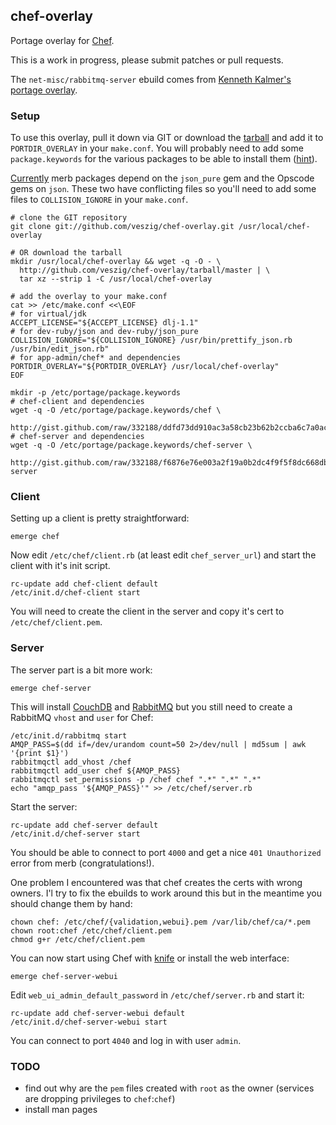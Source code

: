 ## chef-overlay

Portage overlay for [Chef][0].

This is a work in progress, please submit patches or pull requests.

The `net-misc/rabbitmq-server` ebuild comes from [Kenneth Kalmer's portage 
overlay][1].

### Setup

To use this overlay, pull it down via GIT or download the [tarball][2] and add
it to `PORTDIR_OVERLAY` in your `make.conf`. You will probably need to add
some `package.keywords` for the various packages to be able to install them
([hint][3]).

[Currently][4] merb packages depend on the `json_pure` gem and the Opscode
gems on `json`. These two have conflicting files so you'll need to add
some files to `COLLISION_IGNORE` in your `make.conf`.

    # clone the GIT repository
    git clone git://github.com/veszig/chef-overlay.git /usr/local/chef-overlay

    # OR download the tarball
    mkdir /usr/local/chef-overlay && wget -q -O - \
      http://github.com/veszig/chef-overlay/tarball/master | \
      tar xz --strip 1 -C /usr/local/chef-overlay

    # add the overlay to your make.conf
    cat >> /etc/make.conf <<\EOF
    # for virtual/jdk
    ACCEPT_LICENSE="${ACCEPT_LICENSE} dlj-1.1"
    # for dev-ruby/json and dev-ruby/json_pure
    COLLISION_IGNORE="${COLLISION_IGNORE} /usr/bin/prettify_json.rb /usr/bin/edit_json.rb"
    # for app-admin/chef* and dependencies
    PORTDIR_OVERLAY="${PORTDIR_OVERLAY} /usr/local/chef-overlay"
    EOF

    mkdir -p /etc/portage/package.keywords
    # chef-client and dependencies
    wget -q -O /etc/portage/package.keywords/chef \
      http://gist.github.com/raw/332188/ddfd73dd910ac3a58cb23b62b2ccba6c7a0ac33a/package.keywords.chef
    # chef-server and dependencies
    wget -q -O /etc/portage/package.keywords/chef-server \
      http://gist.github.com/raw/332188/f6876e76e003a2f19a0b2dc4f9f5f8dc668db81d/package.keywords.chef-server

[0]: http://wiki.opscode.com/display/chef
[1]: http://github.com/kennethkalmer/portage-overlay/tree/master/net-misc/rabbitmq-server/
[2]: http://github.com/veszig/chef-overlay/tarball/master
[3]: http://gist.github.com/332188
[4]: http://tickets.opscode.com/browse/OHAI-95

### Client

Setting up a client is pretty straightforward:

    emerge chef

Now edit `/etc/chef/client.rb` (at least edit `chef_server_url`) and start the
client with it's init script.

    rc-update add chef-client default
    /etc/init.d/chef-client start

You will need to create the client in the server and copy it's cert to
`/etc/chef/client.pem`.

### Server

The server part is a bit more work:

    emerge chef-server

This will install [CouchDB][5] and [RabbitMQ][6] but you still need to create
a RabbitMQ `vhost` and `user` for Chef:

    /etc/init.d/rabbitmq start
    AMQP_PASS=$(dd if=/dev/urandom count=50 2>/dev/null | md5sum | awk '{print $1}')
    rabbitmqctl add_vhost /chef
    rabbitmqctl add_user chef ${AMQP_PASS}
    rabbitmqctl set_permissions -p /chef chef ".*" ".*" ".*"
    echo "amqp_pass '${AMQP_PASS}'" >> /etc/chef/server.rb

Start the server:

    rc-update add chef-server default
    /etc/init.d/chef-server start

You should be able to connect to port `4000` and get a nice `401 Unauthorized`
error from merb (congratulations!).

One problem I encountered was that chef creates the certs with wrong owners.
I'l try to fix the ebuilds to work around this but in the meantime you should
change them by hand:

    chown chef: /etc/chef/{validation,webui}.pem /var/lib/chef/ca/*.pem
    chown root:chef /etc/chef/client.pem
    chmod g+r /etc/chef/client.pem

You can now start using Chef with [knife][7] or install the web interface:

    emerge chef-server-webui

Edit `web_ui_admin_default_password` in `/etc/chef/server.rb` and start it:

    rc-update add chef-server-webui default
    /etc/init.d/chef-server-webui start

You can connect to port `4040` and log in with user `admin`.

[5]: http://couchdb.apache.org/
[6]: http://www.rabbitmq.com/
[7]: http://wiki.opscode.com/display/chef/Knife

### TODO

- find out why are the `pem` files created with `root` as the owner (services
  are dropping privileges to `chef`:`chef`)
- install man pages
